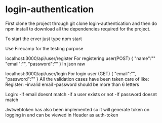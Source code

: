 # login-authentication

First clone the project through git clone login-authentication and then do npm install to download all the dependencies required for the project.

To start the erver just type npm start

Use Firecamp for the testing purpose

localhost:3000/api/user/register For registering user(POST)
{ 
  "name":""
	"email":"",
	"password":""
} 
In json raw


localhost:3000/api/user/login For login user (GET)
{
	"email":"",
	"password":""
}
All the validation cases have been taken care of like:
Register:
-invalid email
-password should be more than 6 letters

Login:
-If email doesnt match
-if a user exists or not
-If password doesnt match

Jwtwebtoken has also been implemented so it will generate token on logging in and can be viewed in Header as auth-token
